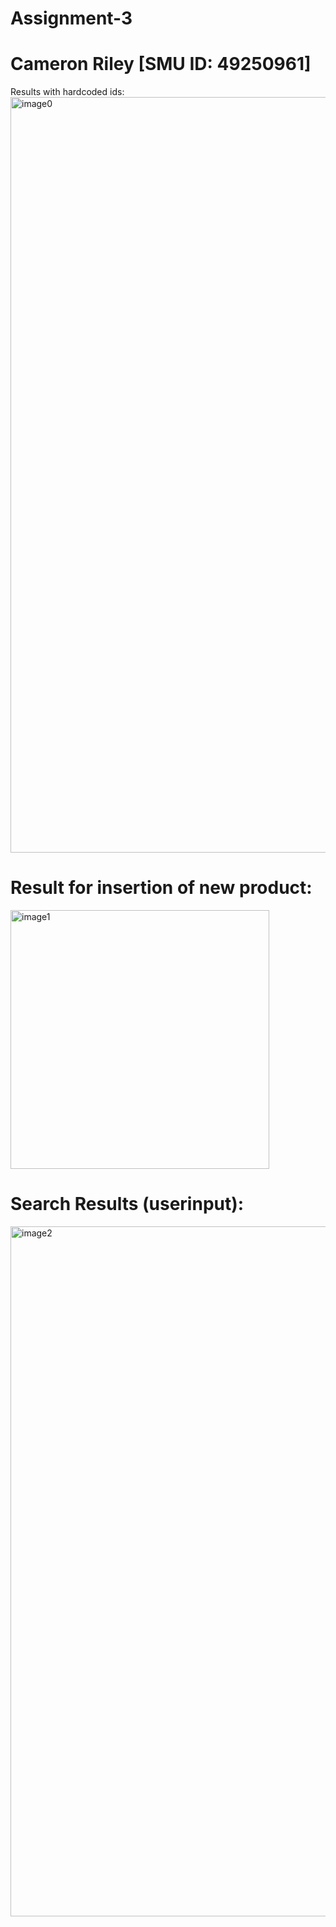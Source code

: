 # Assignment-3

# Cameron Riley [SMU ID: 49250961]

Results with hardcoded ids:
<img width="1209" alt="image0" src="https://github.com/user-attachments/assets/bfd499cc-d231-48fd-a708-8806aa41dfb1">

# Result for insertion of new product:
<img width="414" alt="image1" src="https://github.com/user-attachments/assets/3fd8c5f1-f3da-4d2e-bc73-81193a0bdb6d">

# Search Results (userinput):
<img width="1104" alt="image2" src="https://github.com/user-attachments/assets/65edacf6-261e-451a-bd5e-20590bacab04">

